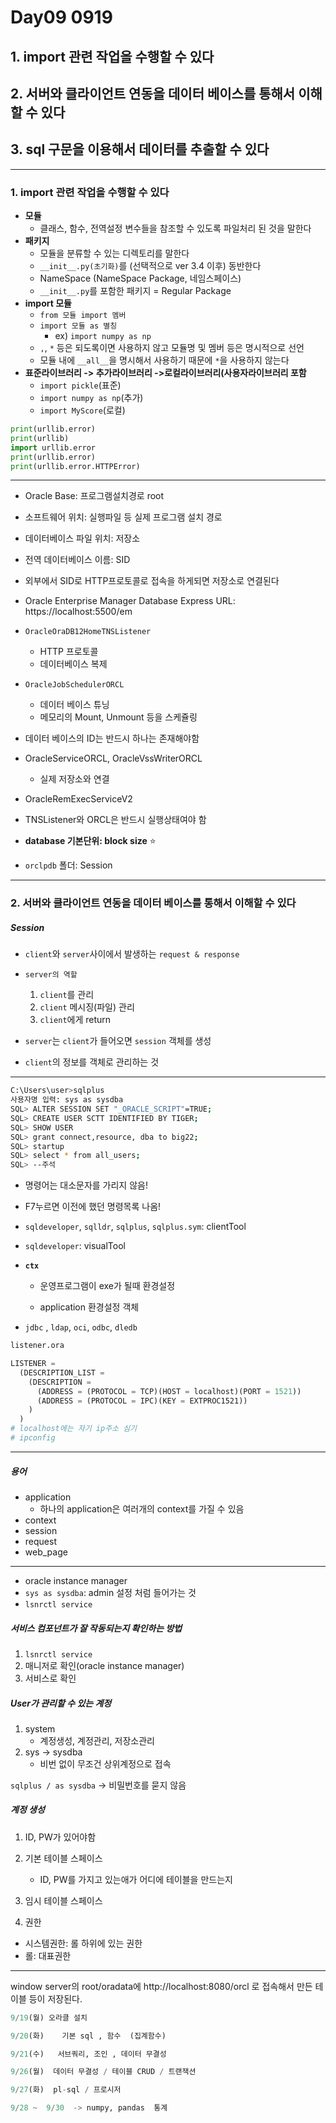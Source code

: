 # Day09 0919



## 1. import 관련 작업을 수행할 수 있다

## 2. 서버와 클라이언트 연동을 데이터 베이스를 통해서 이해할 수 있다

## 3. sql 구문을 이용해서 데이터를 추출할 수 있다

<hr/>

### 1. import 관련 작업을 수행할 수 있다

- **모듈**
  -  클래스, 함수, 전역설정 변수들을 참조할 수 있도록 파일처리 된 것을 말한다
- **패키지**
  -  모듈을 분류할 수 있는 디렉토리를 말한다
  - `__init__.py(초기화)`를 (선택적으로 ver 3.4 이후) 동반한다
  - NameSpace (NameSpace Package, 네임스페이스)
  - `__init__.py`를 포함한 패키지 = Regular Package
- **import 모듈**
  - `from 모듈 import 멤버`
  - `import 모듈 as 별칭`
    - ex) `import numpy as np`
  - `,`, `*` 등은 되도록이면 사용하지 않고 모듈명 및 멤버 등은 명시적으로 선언
  - 모듈 내에 `__all__`을 명시해서 사용하기 때문에 `*`을 사용하지 않는다
- **표준라이브러리 -> 추가라이브러리 ->로컬라이브러리(사용자라이브러리 포함**
  - `import pickle`(표준)
  - `import numpy as np`(추가)
  - `import MyScore`(로컬)

```python
print(urllib.error)
print(urllib)
import urllib.error
print(urllib.error)
print(urllib.error.HTTPError)
```



<hr/>

- Oracle Base: 프로그램설치경로 root
- 소프트웨어 위치: 실행파일 등 실제 프로그램 설치 경로
- 데이터베이스 파일 위치: 저장소
- 전역 데이터베이스 이름: SID
- 외부에서 SID로 HTTP프로토콜로 접속을 하게되면 저장소로 연결된다
- Oracle Enterprise Manager Database Express URL: https://localhost:5500/em

- `OracleOraDB12HomeTNSListener`
  - HTTP 프로토콜
  - 데이터베이스 복제
- `OracleJobSchedulerORCL`
  - 데이터 베이스 튜닝
  - 메모리의 Mount, Unmount 등을 스케쥴링
- 데이터 베이스의 ID는 반드시 하나는 존재해야함
- OracleServiceORCL, OracleVssWriterORCL
  - 실제 저장소와 연결
- OracleRemExecServiceV2
- TNSListener와 ORCL은 반드시 실행상태여야 함

- **database 기본단위: block size** :star:

- `orclpdb` 폴더: Session

<hr/>

### 2. 서버와 클라이언트 연동을 데이터 베이스를 통해서 이해할 수 있다

##### Session

- `client`와 `server`사이에서 발생하는 `request & response`
- `server의 역할`
  1. `client`를 관리
  2. `client` 메시징(파일) 관리
  3. `client`에게 return

- `server`는 `client`가 들어오면 `session` 객체를 생성
- `client`의 정보를 객체로 관리하는 것

<hr/>

```bash
C:\Users\user>sqlplus
사용자명 입력: sys as sysdba
SQL> ALTER SESSION SET "_ORACLE_SCRIPT"=TRUE;
SQL> CREATE USER SCTT IDENTIFIED BY TIGER;
SQL> SHOW USER
SQL> grant connect,resource, dba to big22;
SQL> startup
SQL> select * from all_users;
SQL> --주석
```

- 명령어는 대소문자를 가리지 않음!

- F7누르면 이전에 했던 명령목록 나옴!

- `sqldeveloper`, `sqlldr`, `sqlplus`, `sqlplus.sym`: clientTool
- `sqldeveloper`: visualTool

- **`ctx`**

  - 운영프로그램이 exe가 될때 환경설정

  - application 환경설정 객체

- `jdbc` , `ldap`, `oci`, `odbc`, `dledb`

```python
listener.ora

LISTENER =
  (DESCRIPTION_LIST =
    (DESCRIPTION =
      (ADDRESS = (PROTOCOL = TCP)(HOST = localhost)(PORT = 1521))
      (ADDRESS = (PROTOCOL = IPC)(KEY = EXTPROC1521))
    )
  )
# localhost에는 자기 ip주소 심기
# ipconfig
```



<hr/>

##### 용어

- application
  - 하나의 application은 여러개의 context를 가질 수 있음
- context
- session
- request
- web_page

<hr/>

- oracle instance manager
- `sys as sysdba`: admin 설정 처럼 들어가는 것
- `lsnrctl service`

##### 서비스 컴포넌트가 잘 작동되는지 확인하는 방법

1. `lsnrctl service`
2. 매니저로 확인(oracle instance manager)
3. 서비스로 확인

##### User가 관리할 수 있는 계정

1. system 
   - 계정생성, 계정관리, 저장소관리
2. sys -> sysdba
   - 비번 없이 무조건 상위계정으로 접속

`sqlplus / as sysdba` -> 비밀번호를 묻지 않음

##### 계정 생성

1. ID, PW가 있어야함
2. 기본 테이블 스페이스
   - ID, PW를 가지고 있는애가 어디에 테이블을 만드는지

3. 임시 테이블 스페이스
4. 권한

- 시스템권한: 롤 하위에 있는 권한
- 롤: 대표권한

<hr/>

window server의 root/oradata에 http://localhost:8080/orcl 로 접속해서 만든 테이블 등이 저장된다. 

```python
9/19(월) 오라클 설치  

9/20(화)    기본 sql , 함수  (집계함수)

9/21(수)   서브쿼리, 조인 , 데이터 무결성 

9/26(월)  데이터 무결성 / 테이블 CRUD / 트랜잭션

9/27(화)  pl-sql / 프로시저  

9/28 ~  9/30  -> numpy, pandas  통계
